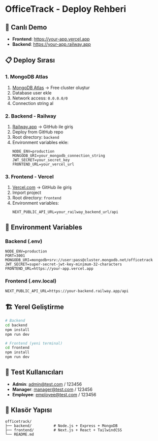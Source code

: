 # OfficeTrack - Deploy Rehberi

## 🚀 Canlı Demo
- **Frontend**: https://your-app.vercel.app
- **Backend**: https://your-app.railway.app

## 📋 Deploy Sırası

### 1. MongoDB Atlas
1. [MongoDB Atlas](https://cloud.mongodb.com) → Free cluster oluştur
2. Database user ekle
3. Network access: `0.0.0.0/0`
4. Connection string al

### 2. Backend - Railway
1. [Railway.app](https://railway.app) → GitHub ile giriş
2. Deploy from GitHub repo
3. Root directory: `backend`
4. Environment variables ekle:
   ```
   NODE_ENV=production
   MONGODB_URI=your_mongodb_connection_string
   JWT_SECRET=your_secret_key
   FRONTEND_URL=your_vercel_url
   ```

### 3. Frontend - Vercel
1. [Vercel.com](https://vercel.com) → GitHub ile giriş
2. Import project
3. Root directory: `frontend`
4. Environment variables:
   ```
   NEXT_PUBLIC_API_URL=your_railway_backend_url/api
   ```

## 🔧 Environment Variables

### Backend (.env)
```env
NODE_ENV=production
PORT=3001
MONGODB_URI=mongodb+srv://user:pass@cluster.mongodb.net/officetrack
JWT_SECRET=super-secret-jwt-key-minimum-32-characters
FRONTEND_URL=https://your-app.vercel.app
```

### Frontend (.env.local)
```env
NEXT_PUBLIC_API_URL=https://your-backend.railway.app/api
```

## 🏗️ Yerel Geliştirme

```bash
# Backend
cd backend
npm install
npm run dev

# Frontend (yeni terminal)
cd frontend
npm install
npm run dev
```

## 🎯 Test Kullanıcıları
- **Admin**: admin@test.com / 123456
- **Manager**: manager@test.com / 123456
- **Employee**: employee@test.com / 123456

## 📁 Klasör Yapısı
```
officetrack/
├── backend/          # Node.js + Express + MongoDB
├── frontend/         # Next.js + React + TailwindCSS
└── README.md
```
